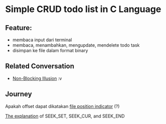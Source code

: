 # Simple CRUD todo list in C Language

## Feature:

- membaca input dari terminal
- membaca, menambahkan, mengupdate, mendelete todo task
- disimpan ke file dalam format binary

## Related Conversation

- [Non-Blocking Illusion](https://t.me/GNUWeeb/836693) :v

## Journey

Apakah offset dapat dikatakan [file position indicator](<https://man7.org/linux/man-pages/man3/fseek.3.html#:~:text=fseek()%20function%20sets%20the-,file%20position%20indicator,-for%20the%0A%20%20%20%20%20%20%20stream%20pointed%20to>) (?)

[The explanation](https://man7.org/linux/man-pages/man2/lseek.2.html) of SEEK_SET, SEEK_CUR, and SEEK_END
